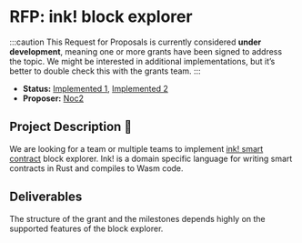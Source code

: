 # RFP: ink! block explorer

:::caution
This Request for Proposals is currently considered **under development**, meaning one or more grants have been signed to address the topic. We might be interested in additional implementations, but it’s better to double check this with the grants team.
:::

* **Status:** [Implemented 1](https://github.com/w3f/Grants-Program/blob/master/applications/epirus_substrate_explorer.md), [Implemented 2](https://github.com/w3f/Grants-Program/blob/master/applications/ink-explorer.md)
* **Proposer:** [Noc2](https://github.com/Noc2)

## Project Description :page_facing_up: 

We are looking for a team or multiple teams to implement [ink! smart contract](https://paritytech.github.io/ink/) block explorer. Ink! is a domain specific language for writing smart contracts in Rust and compiles to Wasm code.

## Deliverables

The structure of the grant and the milestones depends highly on the supported features of the block explorer.  
